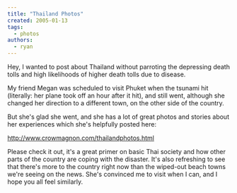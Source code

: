 ```yaml
---
title: "Thailand Photos"
created: 2005-01-13
tags:
  - photos
authors:
  - ryan
---
```


Hey, I wanted to post about Thailand without parroting the depressing death tolls and high likelihoods of higher death tolls due to disease.

My friend Megan was scheduled to visit Phuket when the tsunami hit (literally: her plane took off an hour after it hit), and still went, although she changed her direction to a different town, on the other side of the country.

But she's glad she went, and she has a lot of great photos and stories about her experiences which she's helpfully posted here:

http://www.crowmagnon.com/thailandphotos.html

Please check it out, it's a great primer on basic Thai society and how other parts of the country are coping with the disaster. It's also refreshing to see that there's more to the country right now than the wiped-out beach towns we're seeing on the news. She's convinced me to visit when I can, and I hope you all feel similarly.
